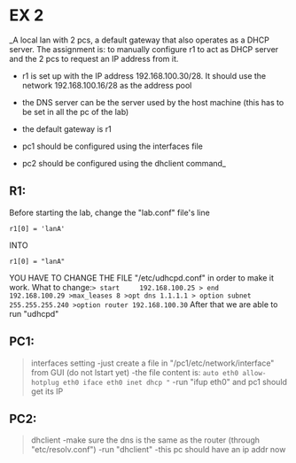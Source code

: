 # EX 2
_A local lan with 2 pcs, a default gateway that also operates as a DHCP
server.
The assignment is: to manually configure r1 to act as DHCP server and
the 2 pcs to request an IP address from it.

- r1 is set up with the IP address 192.168.100.30/28. It should use
  the network 192.168.100.16/28 as the address pool

- the DNS server can be the server used by the host machine (this has
  to be set in all the pc of the lab)

- the default gateway is r1

- pc1 should be configured using the interfaces file

- pc2 should be configured using the dhclient command_

## R1:
Before starting the lab, change the "lab.conf" file's line 
```
r1[0] = 'lanA'
```
INTO 
```
r1[0] = "lanA"
```

YOU HAVE TO CHANGE THE FILE "/etc/udhcpd.conf" in order to make it work.
What to change:```
	> start		192.168.100.25
	> end		192.168.100.29
	>max_leases 8
	>opt dns 1.1.1.1
	> option subnet 255.255.255.240
	>option router 192.168.100.30
	```
After that we are able to run "udhcpd"

## PC1: 
> interfaces setting
	-just create a file in "/pc1/etc/network/interface" from GUI (do not lstart yet)
	-the file content is: ```
				auto eth0
				allow-hotplug eth0
				iface eth0 inet dhcp " ```
	-run "ifup eth0" and pc1 should get its IP


## PC2: 
>dhclient
	-make sure the dns is the same as the router (through "etc/resolv.conf")
	-run "dhclient"
	-this pc should have an ip addr now













